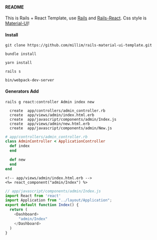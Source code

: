 #### README
This is Rails + React Template, use [Rails](https://github.com/rails/rails) and [Rails-React](https://github.com/reactjs/react-rails).
Css style is [Material-UI](https://material-ui.com)!


#### Install
```
git clone https://github.com/millim/rails-material-ui-template.git

bundle install

yarn install

rails s

bin/webpack-dev-server
```

#### Generators Add
```
rails g react:controller Admin index new

  create  app/controllers/admin_controller.rb
  create  app/views/admin/index.html.erb
  create  app/javascript/components/admin/Index.js
  create  app/views/admin/new.html.erb
  create  app/javascript/components/admin/New.js    
```

```rb
# app/controllers/admin_controller.rb
class AdminController < ApplicationController
  def index
  end

  def new
  end
end
```

```erb
<!-- app/views/admin/index.html.erb -->
<%= react_component("admin/Index") %>
```

```js
// app/javascript/components/admin/Index.js
import React from 'react'
import Application from "../layout/Application";
export default function Index() {
  return (
    <Dashboard>
      "admin/Index"
    </Dashboard>
  )
}
```